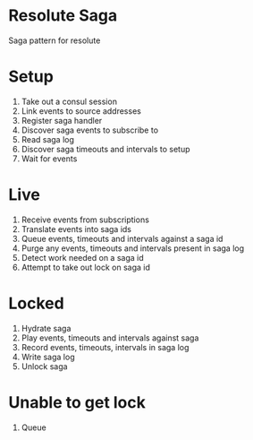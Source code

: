 # Resolute Saga

Saga pattern for resolute

# Setup
1. Take out a consul session
2. Link events to source addresses
3. Register saga handler
4. Discover saga events to subscribe to
5. Read saga log
6. Discover saga timeouts and intervals to setup
7. Wait for events

# Live
1. Receive events from subscriptions
2. Translate events into saga ids
3. Queue events, timeouts and intervals against a saga id
4. Purge any events, timeouts and intervals present in saga log
5. Detect work needed on a saga id
6. Attempt to take out lock on saga id

# Locked
1. Hydrate saga
2. Play events, timeouts and intervals against saga
3. Record events, timeouts, intervals in saga log
4. Write saga log
5. Unlock saga

# Unable to get lock
1. Queue 